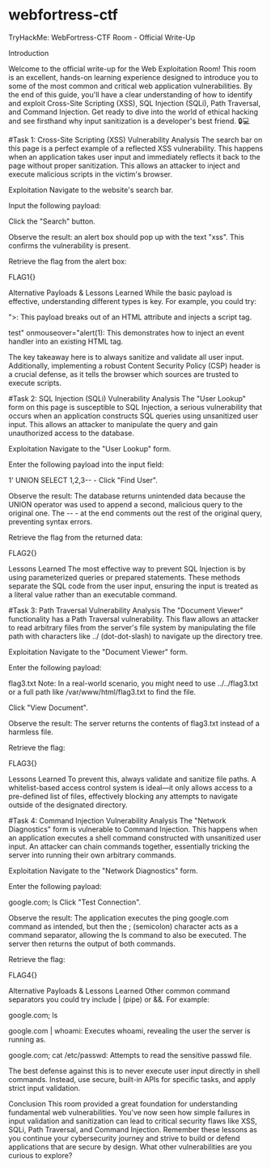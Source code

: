 # webfortress-ctf
TryHackMe: WebFortress-CTF Room - Official Write-Up

Introduction

Welcome to the official write-up for the Web Exploitation Room! This room is an excellent, hands-on learning experience designed to introduce you to some of the most common and critical web application vulnerabilities. By the end of this guide, you'll have a clear understanding of how to identify and exploit Cross-Site Scripting (XSS), SQL Injection (SQLi), Path Traversal, and Command Injection. Get ready to dive into the world of ethical hacking and see firsthand why input sanitization is a developer's best friend. 🔒💻

#Task 1: Cross-Site Scripting (XSS)
Vulnerability Analysis
The search bar on this page is a perfect example of a reflected XSS vulnerability. This happens when an application takes user input and immediately reflects it back to the page without proper sanitization. This allows an attacker to inject and execute malicious scripts in the victim's browser.

Exploitation
Navigate to the website's search bar.

Input the following payload:

 <script>alert(1)</script>
Click the "Search" button.

Observe the result: an alert box should pop up with the text "xss". This confirms the vulnerability is present.

Retrieve the flag from the alert box:

FLAG1{}

Alternative Payloads & Lessons Learned
While the basic payload is effective, understanding different types is key. For example, you could try:

"><script>alert(1)</script>: This payload breaks out of an HTML attribute and injects a script tag.

test" onmouseover="alert(1): This demonstrates how to inject an event handler into an existing HTML tag.

The key takeaway here is to always sanitize and validate all user input. Additionally, implementing a robust Content Security Policy (CSP) header is a crucial defense, as it tells the browser which sources are trusted to execute scripts.

#Task 2: SQL Injection (SQLi)
Vulnerability Analysis
The "User Lookup" form on this page is susceptible to SQL Injection, a serious vulnerability that occurs when an application constructs SQL queries using unsanitized user input. This allows an attacker to manipulate the query and gain unauthorized access to the database.

Exploitation
Navigate to the "User Lookup" form.

Enter the following payload into the input field:

1' UNION SELECT 1,2,3-- -
Click "Find User".

Observe the result: The database returns unintended data because the UNION operator was used to append a second, malicious query to the original one. The -- - at the end comments out the rest of the original query, preventing syntax errors.

Retrieve the flag from the returned data:

FLAG2{}

Lessons Learned
The most effective way to prevent SQL Injection is by using parameterized queries or prepared statements. These methods separate the SQL code from the user input, ensuring the input is treated as a literal value rather than an executable command.

#Task 3: Path Traversal
Vulnerability Analysis
The "Document Viewer" functionality has a Path Traversal vulnerability. This flaw allows an attacker to read arbitrary files from the server's file system by manipulating the file path with characters like ../ (dot-dot-slash) to navigate up the directory tree.

Exploitation
Navigate to the "Document Viewer" form.

Enter the following payload:

flag3.txt
Note: In a real-world scenario, you might need to use ../../flag3.txt or a full path like /var/www/html/flag3.txt to find the file.

Click "View Document".

Observe the result: The server returns the contents of flag3.txt instead of a harmless file.

Retrieve the flag:

FLAG3{}

Lessons Learned
To prevent this, always validate and sanitize file paths. A whitelist-based access control system is ideal—it only allows access to a pre-defined list of files, effectively blocking any attempts to navigate outside of the designated directory.

#Task 4: Command Injection
Vulnerability Analysis
The "Network Diagnostics" form is vulnerable to Command Injection. This happens when an application executes a shell command constructed with unsanitized user input. An attacker can chain commands together, essentially tricking the server into running their own arbitrary commands.

Exploitation
Navigate to the "Network Diagnostics" form.

Enter the following payload:

google.com; ls
Click "Test Connection".

Observe the result: The application executes the ping google.com command as intended, but then the ; (semicolon) character acts as a command separator, allowing the ls command to also be executed. The server then returns the output of both commands.

Retrieve the flag:

FLAG4{}

Alternative Payloads & Lessons Learned
Other common command separators you could try include | (pipe) or &&. For example:

google.com; ls

google.com | whoami: Executes whoami, revealing the user the server is running as.

google.com; cat /etc/passwd: Attempts to read the sensitive passwd file.

The best defense against this is to never execute user input directly in shell commands. Instead, use secure, built-in APIs for specific tasks, and apply strict input validation.

Conclusion
This room provided a great foundation for understanding fundamental web vulnerabilities. You've now seen how simple failures in input validation and sanitization can lead to critical security flaws like XSS, SQLi, Path Traversal, and Command Injection. Remember these lessons as you continue your cybersecurity journey and strive to build or defend applications that are secure by design. What other vulnerabilities are you curious to explore?
